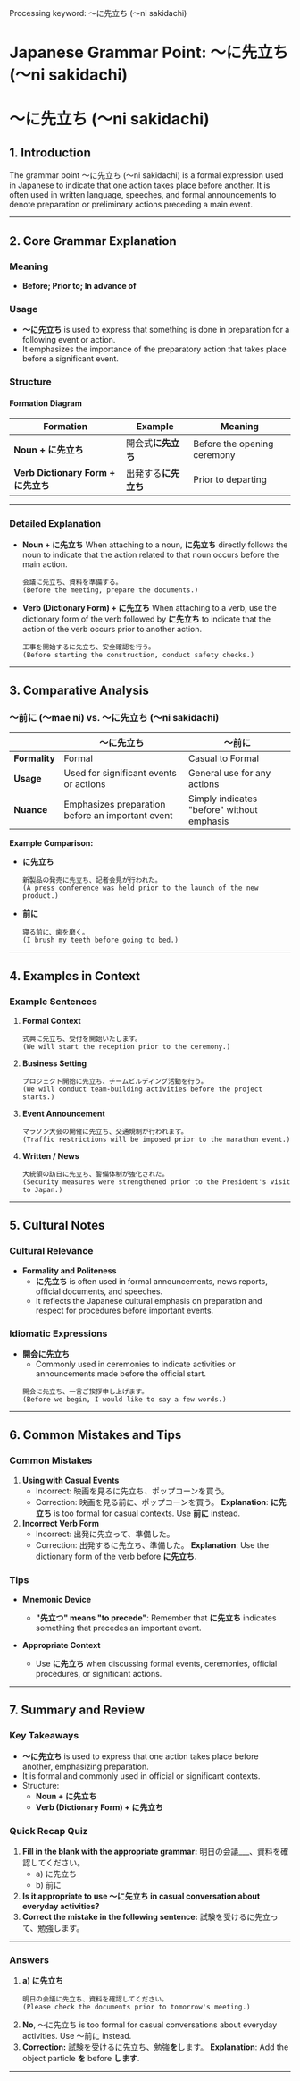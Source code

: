 Processing keyword: ～に先立ち (〜ni sakidachi)
# Japanese Grammar Point: ～に先立ち (〜ni sakidachi)
# ～に先立ち (〜ni sakidachi)
## 1. Introduction
The grammar point ～に先立ち (〜ni sakidachi) is a formal expression used in Japanese to indicate that one action takes place before another. It is often used in written language, speeches, and formal announcements to denote preparation or preliminary actions preceding a main event.

---
## 2. Core Grammar Explanation
### Meaning
- **Before; Prior to; In advance of**
### Usage
- **～に先立ち** is used to express that something is done in preparation for a following event or action.
- It emphasizes the importance of the preparatory action that takes place before a significant event.
### Structure
#### Formation Diagram
| **Formation**             | **Example**             | **Meaning**                     |
|---------------------------|-------------------------|---------------------------------|
| **Noun + に先立ち**        | 開会式**に先立ち**      | Before the opening ceremony     |
| **Verb Dictionary Form + に先立ち** | 出発する**に先立ち** | Prior to departing              |
---
### Detailed Explanation
- **Noun + に先立ち**
  When attaching to a noun, **に先立ち** directly follows the noun to indicate that the action related to that noun occurs before the main action.
  ```plaintext
  会議に先立ち、資料を準備する。
  (Before the meeting, prepare the documents.)
  ```
- **Verb (Dictionary Form) + に先立ち**
  When attaching to a verb, use the dictionary form of the verb followed by **に先立ち** to indicate that the action of the verb occurs prior to another action.
  ```plaintext
  工事を開始するに先立ち、安全確認を行う。
  (Before starting the construction, conduct safety checks.)
  ```
---
## 3. Comparative Analysis
### ～前に (〜mae ni) vs. ～に先立ち (〜ni sakidachi)
|               | **～に先立ち**                               | **～前に**                   |
|---------------|---------------------------------------------|------------------------------|
| **Formality** | Formal                                      | Casual to Formal             |
| **Usage**     | Used for significant events or actions      | General use for any actions  |
| **Nuance**    | Emphasizes preparation before an important event | Simply indicates "before" without emphasis |
**Example Comparison:**
- **に先立ち**
  ```plaintext
  新製品の発売に先立ち、記者会見が行われた。
  (A press conference was held prior to the launch of the new product.)
  ```
- **前に**
  ```plaintext
  寝る前に、歯を磨く。
  (I brush my teeth before going to bed.)
  ```
---
## 4. Examples in Context
### Example Sentences
1. **Formal Context**
   ```plaintext
   式典に先立ち、受付を開始いたします。
   (We will start the reception prior to the ceremony.)
   ```
2. **Business Setting**
   ```plaintext
   プロジェクト開始に先立ち、チームビルディング活動を行う。
   (We will conduct team-building activities before the project starts.)
   ```
3. **Event Announcement**
   ```plaintext
   マラソン大会の開催に先立ち、交通規制が行われます。
   (Traffic restrictions will be imposed prior to the marathon event.)
   ```
4. **Written / News**
   ```plaintext
   大統領の訪日に先立ち、警備体制が強化された。
   (Security measures were strengthened prior to the President's visit to Japan.)
   ```
---
## 5. Cultural Notes
### Cultural Relevance
- **Formality and Politeness**
  - **に先立ち** is often used in formal announcements, news reports, official documents, and speeches.
  - It reflects the Japanese cultural emphasis on preparation and respect for procedures before important events.
### Idiomatic Expressions
- **開会に先立ち**
  - Commonly used in ceremonies to indicate activities or announcements made before the official start.
  ```plaintext
  開会に先立ち、一言ご挨拶申し上げます。
  (Before we begin, I would like to say a few words.)
  ```
---
## 6. Common Mistakes and Tips
### Common Mistakes
1. **Using with Casual Events**
   - Incorrect: 映画を見るに先立ち、ポップコーンを買う。
   - Correction: 映画を見る前に、ポップコーンを買う。
   **Explanation**: **に先立ち** is too formal for casual contexts. Use **前に** instead.
2. **Incorrect Verb Form**
   - Incorrect: 出発に先立って、準備した。
   - Correction: 出発するに先立ち、準備した。
   **Explanation**: Use the dictionary form of the verb before **に先立ち**.
### Tips
- **Mnemonic Device**
  - **"先立つ" means "to precede"**: Remember that **に先立ち** indicates something that precedes an important event.
  
- **Appropriate Context**
  - Use **に先立ち** when discussing formal events, ceremonies, official procedures, or significant actions.
---
## 7. Summary and Review
### Key Takeaways
- **～に先立ち** is used to express that one action takes place before another, emphasizing preparation.
- It is formal and commonly used in official or significant contexts.
- Structure:
  - **Noun + に先立ち**
  - **Verb (Dictionary Form) + に先立ち**
### Quick Recap Quiz
1. **Fill in the blank with the appropriate grammar:**
   明日の会議___、資料を確認してください。
   - a) に先立ち
   - b) 前に
2. **Is it appropriate to use ～に先立ち in casual conversation about everyday activities?**
3. **Correct the mistake in the following sentence:**
   試験を受けるに先立って、勉強します。
---
### Answers
1. **a) に先立ち**
   ```plaintext
   明日の会議に先立ち、資料を確認してください。
   (Please check the documents prior to tomorrow's meeting.)
   ```
2. **No**, ～に先立ち is too formal for casual conversations about everyday activities. Use ～前に instead.
3. **Correction:**
   試験を受けるに先立ち、勉強**を**します。
   **Explanation**: Add the object particle **を** before **します**.
---
